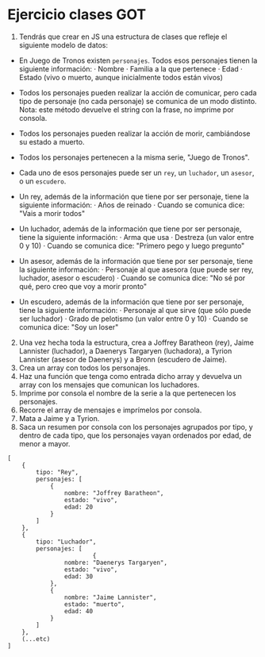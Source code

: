 # Ejercicio clases GOT

1. Tendrás que crear en JS una estructura de clases que refleje el siguiente modelo de datos:

- En Juego de Tronos existen `personajes`. Todos esos personajes tienen la siguiente información:
  · Nombre
  · Familia a la que pertenece
  · Edad
  · Estado (vivo o muerto, aunque inicialmente todos están vivos)

- Todos los personajes pueden realizar la acción de comunicar, pero cada tipo de personaje (no cada personaje) se comunica de un modo distinto.
  Nota: este método devuelve el string con la frase, no imprime por consola.

- Todos los personajes pueden realizar la acción de morir, cambiándose su estado a muerto.

- Todos los personajes pertenecen a la misma serie, "Juego de Tronos".

- Cada uno de esos personajes puede ser un `rey`, un `luchador`, un `asesor`, o un `escudero`.

- Un rey, además de la información que tiene por ser personaje, tiene la siguiente información:
  · Años de reinado
  · Cuando se comunica dice: "Vais a morir todos"

- Un luchador, además de la información que tiene por ser personaje, tiene la siguiente información:
  · Arma que usa
  · Destreza (un valor entre 0 y 10)
  · Cuando se comunica dice: "Primero pego y luego pregunto"

- Un asesor, además de la información que tiene por ser personaje, tiene la siguiente información:
  · Personaje al que asesora (que puede ser rey, luchador, asesor o escudero)
  · Cuando se comunica dice: "No sé por qué, pero creo que voy a morir pronto"

- Un escudero, además de la información que tiene por ser personaje, tiene la siguiente información:
  · Personaje al que sirve (que sólo puede ser luchador)
  · Grado de pelotismo (un valor entre 0 y 10)
  · Cuando se comunica dice: "Soy un loser"

2. Una vez hecha toda la estructura, crea a Joffrey Baratheon (rey), Jaime Lannister (luchador), a Daenerys Targaryen (luchadora), a Tyrion Lannister (asesor de Daenerys) y a Bronn (escudero de Jaime).
3. Crea un array con todos los personajes.
4. Haz una función que tenga como entrada dicho array y devuelva un array con los mensajes que comunican los luchadores.
5. Imprime por consola el nombre de la serie a la que pertenecen los personajes.
6. Recorre el array de mensajes e imprímelos por consola.
7. Mata a Jaime y a Tyrion.
8. Saca un resumen por consola con los personajes agrupados por tipo, y dentro de cada tipo, que los personajes vayan ordenados por edad, de menor a mayor.

```
[
    {
        tipo: "Rey",
        personajes: [
            {
                nombre: "Joffrey Baratheon",
                estado: "vivo",
                edad: 20
            }
        ]
    },
    {
        tipo: "Luchador",
        personajes: [
                        {
                nombre: "Daenerys Targaryen",
                estado: "vivo",
                edad: 30
            },
            {
                nombre: "Jaime Lannister",
                estado: "muerto",
                edad: 40
            }
        ]
    },
    (...etc)
]
```
